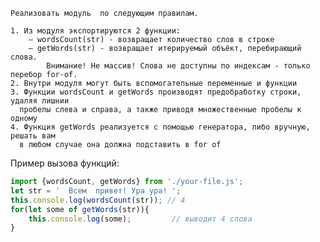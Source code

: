 
	Реализовать модуль  по следующим правилам.
	
	1. Из модуля экспортируются 2 функции: 
		– wordsCount(str) - возвращает количество слов в строке
		– getWords(str) - возвращает итерируемый объёкт, перебирающий слова.
			Внимание! Не массив! Слова не доступны по индексам - только перебор for-of.
	2. Внутри модуля могут быть вспомогательные переменные и функции
	3. Функции wordsCount и getWords производят предобработку строки, удаляя лишнии 
      пробелы слева и справа, а также приводя множественные пробелы к одному
	4. Функция getWords реализуется с помощью генератора, либо вручную, решать вам
	  в любом случае она должна подставить в for of
	  
Пример вызова функций:
```javascript
import {wordsCount, getWords} from './your-file.js';
let str = '  Всем  привет! Ура ура! '; 
this.console.log(wordsCount(str)); // 4
for(let some of getWords(str)){
	this.console.log(some);			// выводит 4 слова
}
```
